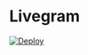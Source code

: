 # Livegram

[![Deploy](https://www.herokucdn.com/deploy/button.svg)](https://heroku.com/deploy?template=https://github.com/indianseller123/livegrambot)
